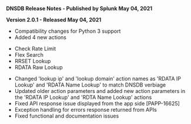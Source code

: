 **DNSDB Release Notes - Published by Splunk May 04, 2021**


**Version 2.0.1 - Released May 04, 2021**

* Compatibility changes for Python 3 support
* Added 4 new actions
+ Check Rate Limit
+ Flex Search
+ RRSET Lookup
+ RDATA Raw Lookup
* Changed 'lookup ip' and 'lookup domain' action names as 'RDATA IP Lookup' and 'RDATA Name Lookup' to match DNSDB verbiage
* Updated older action parameters and added new action parameters in the 'RDATA IP Lookup' and 'RDTA Name Lookup' actions
* Fixed API response issue displayed from the app side [PAPP-16625]
* Exception handling for errors response returned from APIs
* Fixed functional and documentation issues
